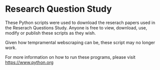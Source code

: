 # Research Question Study

These Python scripts were used to download the reserach papers used in the Reserach Questions Study. Anyone is free to view, download, use, modify or publish these scripts as they wish.

Given how tempramental webscraping can be, these script may no longer work.

For more information on how to run these programs, please visit https://www.python.org
